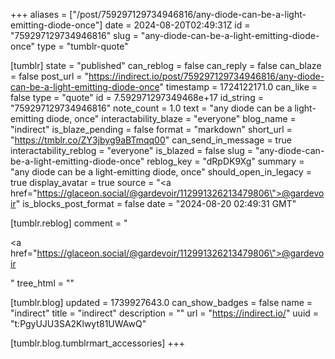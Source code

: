 +++
aliases = ["/post/759297129734946816/any-diode-can-be-a-light-emitting-diode-once"]
date = 2024-08-20T02:49:31Z
id = "759297129734946816"
slug = "any-diode-can-be-a-light-emitting-diode-once"
type = "tumblr-quote"

[tumblr]
state = "published"
can_reblog = false
can_reply = false
can_blaze = false
post_url = "https://indirect.io/post/759297129734946816/any-diode-can-be-a-light-emitting-diode-once"
timestamp = 1724122171.0
can_like = false
type = "quote"
id = 7.592971297349468e+17
id_string = "759297129734946816"
note_count = 1.0
text = "any diode can be a light-emitting diode, once"
interactability_blaze = "everyone"
blog_name = "indirect"
is_blaze_pending = false
format = "markdown"
short_url = "https://tmblr.co/ZY3jbyg9aBTmqq00"
can_send_in_message = true
interactability_reblog = "everyone"
is_blazed = false
slug = "any-diode-can-be-a-light-emitting-diode-once"
reblog_key = "dRpDK9Xg"
summary = "any diode can be a light-emitting diode, once"
should_open_in_legacy = true
display_avatar = true
source = "<a href=\"https://glaceon.social/@gardevoir/112991326213479806\">@gardevoir</a>"
is_blocks_post_format = false
date = "2024-08-20 02:49:31 GMT"

[tumblr.reblog]
comment = "<p><a href=\"https://glaceon.social/@gardevoir/112991326213479806\">@gardevoir</a></p>"
tree_html = ""

[tumblr.blog]
updated = 1739927643.0
can_show_badges = false
name = "indirect"
title = "indirect"
description = ""
url = "https://indirect.io/"
uuid = "t:PgyUJU3SA2Klwyt81UWAwQ"

[tumblr.blog.tumblrmart_accessories]
+++
